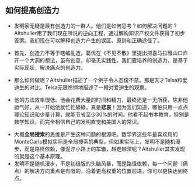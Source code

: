 ## 如何提高创造力
- 发明家无疑是最有创造力的一群人。他们是如何思考？如何解决问题的？Altshuller用了我们现在所说的逆向工程，通过解构知识产权文件获得了初步答案。我们现在可以解释创造力产生的误区、原则和正确途径了。

- 首先，创造力不等于瞎编乱造。葛优在《不见不散》里提出把喜马拉雅山口炸开一个大洞的想法，虽有创意，却毫无实践性。我们要培养的创造力，是基于实际现状，解决痛点的创造力。
- 那么如何做呢？Altshuller描述了一个例子令人忍俊不禁。那是天才Telsa和爱迪生的对比。Telsa无限怜悯地描述了一段对爱迪生的观察。
*  他的方法效率很低。他会花费大量的时间和精力，最终还是一无所获，除非他运气好。从一开始他就忙忙碌碌，真是**悲哀**！因为我们知道，哪怕只用一点点理论知识和少量计算，就能节省至少30%的时间。他看不起书本教育，特别是数学知识，而完全相信自己的发明直觉和美国人的常识。

- 大概**全局搜索**的思维是产生这种问题的根源吧。数学界这些年最喜欢用的MonteCarlo模拟实际是全局搜索的典型。但如果实际上，发明不是随机漫步，而是路径依赖，像泥泞小路上的车辙，越走越深呢？Altshuller其实发现的就是这个基本原理。
- 发明不是随机漫步，不是初级版的头脑风暴，而是路径依赖，每一个问题（痛点）的解决方向重点是有限的，沿着更高权重的位置前进，你可以更快达到终点。

